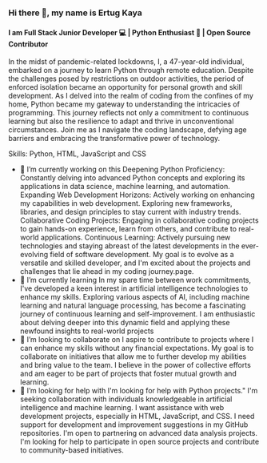 ### Hi there 👋, my name is Ertug Kaya
#### I am Full Stack Junior Developer 💻 | Python Enthusiast 🚀 | Open Source Contributor
In the midst of pandemic-related lockdowns, I, a 47-year-old individual, embarked on a journey to learn Python through remote education. Despite the challenges posed by restrictions on outdoor activities, the period of enforced isolation became an opportunity for personal growth and skill development. As I delved into the realm of coding from the confines of my home, Python became my gateway to understanding the intricacies of programming. This journey reflects not only a commitment to continuous learning but also the resilience to adapt and thrive in unconventional circumstances. Join me as I navigate the coding landscape, defying age barriers and embracing the transformative power of technology.

Skills: Python, HTML, JavaScript and CSS

- 🔭 I’m currently working on this Deepening Python Proficiency: Constantly delving into advanced Python concepts and exploring its applications in data science, machine learning, and automation.      Expanding Web Development Horizons: Actively working on enhancing my capabilities in web development. Exploring new frameworks, libraries, and design principles to stay current with industry trends.      Collaborative Coding Projects: Engaging in collaborative coding projects to gain hands-on experience, learn from others, and contribute to real-world applications.      Continuous Learning: Actively pursuing new technologies and staying abreast of the latest developments in the ever-evolving field of software development.  My goal is to evolve as a versatile and skilled developer, and I'm excited about the projects and challenges that lie ahead in my coding journey.page. 
- 🌱 I’m currently learning In my spare time between work commitments, I've developed a keen interest in artificial intelligence technologies to enhance my skills. Exploring various aspects of AI, including machine learning and natural language processing, has become a fascinating journey of continuous learning and self-improvement. I am enthusiastic about delving deeper into this dynamic field and applying these newfound insights to real-world projects 
- 👯 I’m looking to collaborate on I aspire to contribute to projects where I can enhance my skills without any financial expectations. My goal is to collaborate on initiatives that allow me to further develop my abilities and bring value to the team. I believe in the power of collective efforts and am eager to be part of projects that foster mutual growth and learning. 
- 🤔 I’m looking for help with I'm looking for help with Python projects." I'm seeking collaboration with individuals knowledgeable in artificial intelligence and machine learning. I want assistance with web development projects, especially in HTML, JavaScript, and CSS. I need support for development and improvement suggestions in my GitHub repositories. I'm open to partnering on advanced data analysis projects. I'm looking for help to participate in open source projects and contribute to community-based initiatives. 




